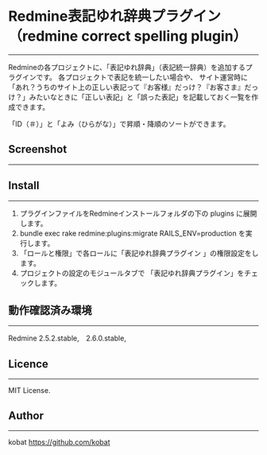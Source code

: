 
# Redmine表記ゆれ辞典プラグイン（redmine correct spelling plugin） #
---
Redmineの各プロジェクトに、「表記ゆれ辞典」（表記統一辞典）を追加するプラグインです。
各プロジェクトで表記を統一したい場合や、
サイト運営時に「あれ？うちのサイト上の正しい表記って『お客様』だっけ？『お客さま』だっけ？」みたいなときに「正しい表記」と「誤った表記」を記載しておく一覧を作成できます。

「ID（＃）」と「よみ（ひらがな）」で昇順・降順のソートができます。

## Screenshot
---

## Install
---
1. プラグインファイルをRedmineインストールフォルダの下の plugins に展開します。
2. bundle exec rake redmine:plugins:migrate RAILS_ENV=production を実行します。
3. 「ロールと権限」で各ロールに「表記ゆれ辞典プラグイン 」の権限設定をします。
4. プロジェクトの設定のモジュールタブで 「表記ゆれ辞典プラグイン」をチェックします。

## 動作確認済み環境
---
Redmine 2.5.2.stable,　2.6.0.stable,

## Licence
---
MIT License.

## Author
---
kobat <https://github.com/kobat>
